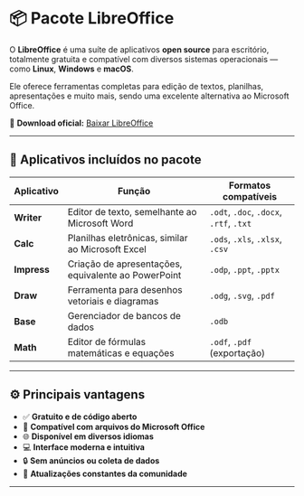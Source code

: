 # 📦 Pacote LibreOffice  
O **LibreOffice** é uma suíte de aplicativos **open source** para escritório, totalmente gratuita e compatível com diversos sistemas operacionais — como **Linux**, **Windows** e **macOS**.  

Ele oferece ferramentas completas para edição de textos, planilhas, apresentações e muito mais, sendo uma excelente alternativa ao Microsoft Office.  

🔗 **Download oficial:** [Baixar LibreOffice](https://pt-br.libreoffice.org/baixe-ja/libreoffice-novo/)

---

## 🧰 Aplicativos incluídos no pacote

| Aplicativo | Função | Formatos compatíveis |
|-------------|---------|----------------------|
| **Writer** | Editor de texto, semelhante ao Microsoft Word | `.odt`, `.doc`, `.docx`, `.rtf`, `.txt` |
| **Calc** | Planilhas eletrônicas, similar ao Microsoft Excel | `.ods`, `.xls`, `.xlsx`, `.csv` |
| **Impress** | Criação de apresentações, equivalente ao PowerPoint | `.odp`, `.ppt`, `.pptx` |
| **Draw** | Ferramenta para desenhos vetoriais e diagramas | `.odg`, `.svg`, `.pdf` |
| **Base** | Gerenciador de bancos de dados | `.odb` |
| **Math** | Editor de fórmulas matemáticas e equações | `.odf`, `.pdf` (exportação) |

---

## ⚙️ Principais vantagens

- ✅ **Gratuito e de código aberto**  
- 🧩 **Compatível com arquivos do Microsoft Office**  
- 🌐 **Disponível em diversos idiomas**  
- 💻 **Interface moderna e intuitiva**  
- 🔒 **Sem anúncios ou coleta de dados**  
- 🔁 **Atualizações constantes da comunidade**

---

